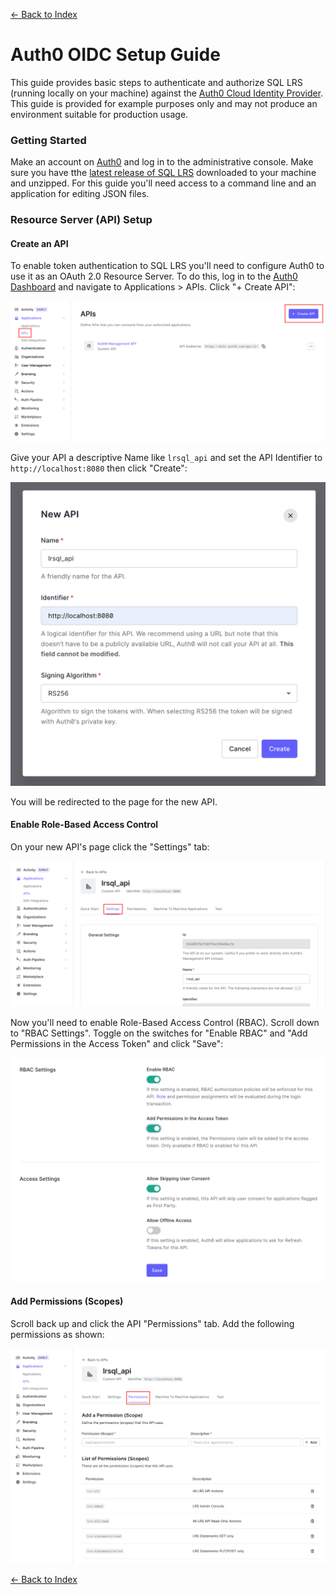 [<- Back to Index](../index.md)

# Auth0 OIDC Setup Guide

This guide provides basic steps to authenticate and authorize SQL LRS (running locally on your machine) against the [Auth0 Cloud Identity Provider](https://auth0.com/). This guide is provided for example purposes only and may not produce an environment suitable for production usage.

### Getting Started

Make an account on [Auth0](https://auth0.com) and log in to the administrative console. Make sure you have tthe [latest release of SQL LRS](https://github.com/yetanalytics/lrsql/releases) downloaded to your machine and unzipped. For this guide you'll need access to a command line and an application for editing JSON files.

### Resource Server (API) Setup

#### Create an API

To enable token authentication to SQL LRS you'll need to configure Auth0 to use it as an OAuth 2.0 Resource Server. To do this, log in to the [Auth0 Dashboard](https://manage.auth0.com/) and navigate to Applications > APIs. Click "+ Create API":

![Auth0 APIs page](../images/oidc/auth0/00_apis.png)

Give your API a descriptive Name like `lrsql_api` and set the API Identifier to `http://localhost:8080` then click "Create":

![New API page](../images/oidc/auth0/01_create_api.png)

You will be redirected to the page for the new API.

#### Enable Role-Based Access Control

On your new API's page click the "Settings" tab:

![API settings page](../images/oidc/auth0/02_api_settings.png)

Now you'll need to enable Role-Based Access Control (RBAC). Scroll down to "RBAC Settings". Toggle on the switches for "Enable RBAC" and "Add Permissions in the Access Token" and click "Save":

![API RBAC settings](../images/oidc/auth0/03_api_rbac.png)

#### Add Permissions (Scopes)

Scroll back up and click the API "Permissions" tab. Add the following permissions as shown:

![API permissions](../images/oidc/auth0/04_api_permissions.png)

[<- Back to Index](../index.md)
